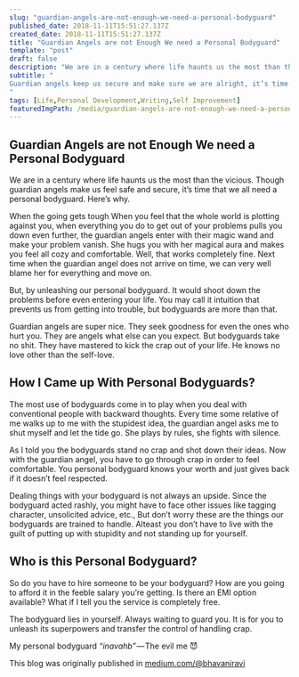 ```yaml
---
slug: "guardian-angels-are-not-enough-we-need-a-personal-bodyguard"
published_date: 2018-11-11T15:51:27.137Z
created_date: 2018-11-11T15:51:27.137Z
title: "Guardian Angels are not Enough We need a Personal Bodyguard"
template: "post"
draft: false
description: "We are in a century where life haunts us the most than the vicious. Though guardian angels make us feel safe and secure, it’s time that we all need a personal bodyguard. Here’s why. When the going…"
subtitle: "
Guardian angels keep us secure and make sure we are alright, it’s time that we need a personal bodyguard. Here’s why.
"
tags: [Life,Personal Development,Writing,Self Improvement]
featuredImgPath: /media/guardian-angels-are-not-enough-we-need-a-personal-bodyguard-featured.png
---
```

## Guardian Angels are not Enough We need a Personal Bodyguard

We are in a century where life haunts us the most than the vicious. Though guardian angels make us feel safe and secure, it’s time that we all need a personal bodyguard. Here’s why.

When the going gets tough When you feel that the whole world is plotting against you, when everything you do to get out of your problems pulls you down even further, the guardian angels enter with their magic wand and make your problem vanish. She hugs you with her magical aura and makes you feel all cozy and comfortable. Well, that works completely fine. Next time when the guardian angel does not arrive on time, we can very well blame her for everything and move on.

But, by unleashing our personal bodyguard. It would shoot down the problems before even entering your life. You may call it intuition that prevents us from getting into trouble, but bodyguards are more than that.

Guardian angels are super nice. They seek goodness for even the ones who hurt you. They are angels what else can you expect. But bodyguards take no shit. They have mastered to kick the crap out of your life. He knows no love other than the self-love.

## How I Came up With Personal Bodyguards?

The most use of bodyguards come in to play when you deal with conventional people with backward thoughts. Every time some relative of me walks up to me with the stupidest idea, the guardian angel asks me to shut myself and let the tide go. She plays by rules, she fights with silence.

As I told you the bodyguards stand no crap and shot down their ideas. Now with the guardian angel, you have to go through crap in order to feel comfortable. You personal bodyguard knows your worth and just gives back if it doesn’t feel respected.

Dealing things with your bodyguard is not always an upside. Since the bodyguard acted rashly, you might have to face other issues like tagging character, unsolicited advice, etc., But don’t worry these are the things our bodyguards are trained to handle. Alteast you don’t have to live with the guilt of putting up with stupidity and not standing up for yourself.

## Who is this Personal Bodyguard?

So do you have to hire someone to be your bodyguard? How are you going to afford it in the feeble salary you’re getting. Is there an EMI option available? What if I tell you the service is completely free.

The bodyguard lies in yourself. Always waiting to guard you. It is for you to unleash its superpowers and transfer the control of handling crap.

My personal bodyguard _“inavahb”_ — The evil me 😈

This blog was originally published in [medium.com/@bhavaniravi](https://medium.com/@bhavaniravi)
